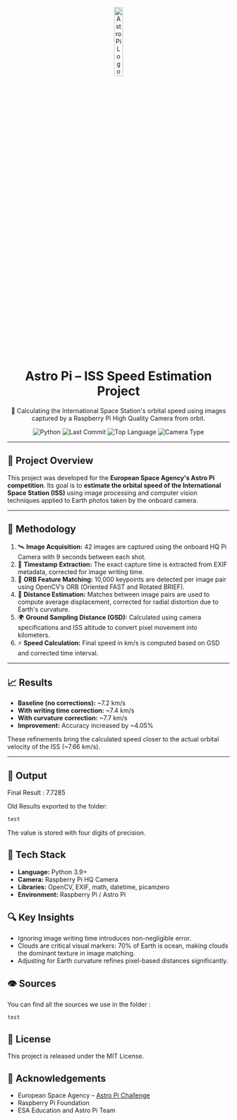 <p align="center">
  <img src="https://upload.wikimedia.org/wikipedia/commons/9/99/Astro_Pi_Logo.png" alt="Astro Pi Logo" width="20%"/>
</p>

<h1 align="center">Astro Pi – ISS Speed Estimation Project</h1>
<p align="center">
  🚀 Calculating the International Space Station's orbital speed using images captured by a Raspberry Pi High Quality Camera from orbit.
</p>

<div align="center">
  <img src="https://img.shields.io/badge/Python-3.9%2B-blue" alt="Python">
  <img src="https://img.shields.io/github/last-commit/your-username/astro-pi-speed" alt="Last Commit">
  <img src="https://img.shields.io/github/languages/top/your-username/astro-pi-speed" alt="Top Language">
  <img src="https://img.shields.io/badge/Camera-High%20Quality%20Raspberry%20Pi-critical" alt="Camera Type">
</div>

---

<h2>🌌 Project Overview</h2>

<p>
This project was developed for the <strong>European Space Agency's Astro Pi competition</strong>. Its goal is to <strong>estimate the orbital speed of the International Space Station (ISS)</strong> using image processing and computer vision techniques applied to Earth photos taken by the onboard camera.
</p>

---

<h2>🧠 Methodology</h2>

<ol>
  <li>🛰️ <strong>Image Acquisition:</strong> 42 images are captured using the onboard HQ Pi Camera with 9 seconds between each shot.</li>
  <li>📅 <strong>Timestamp Extraction:</strong> The exact capture time is extracted from EXIF metadata, corrected for image writing time.</li>
  <li>🧮 <strong>ORB Feature Matching:</strong> 10,000 keypoints are detected per image pair using OpenCV’s ORB (Oriented FAST and Rotated BRIEF).</li>
  <li>📏 <strong>Distance Estimation:</strong> Matches between image pairs are used to compute average displacement, corrected for radial distortion due to Earth's curvature.</li>
  <li>🌍 <strong>Ground Sampling Distance (GSD):</strong> Calculated using camera specifications and ISS altitude to convert pixel movement into kilometers.</li>
  <li>⚡ <strong>Speed Calculation:</strong> Final speed in km/s is computed based on GSD and corrected time interval.</li>
</ol>

---

<h2>📈 Results</h2>

<ul>
  <li><strong>Baseline (no corrections):</strong> ~7.2 km/s</li>
  <li><strong>With writing time correction:</strong> ~7.4 km/s</li>
  <li><strong>With curvature correction:</strong> ~7.7 km/s</li>
  <li><strong>Improvement:</strong> Accuracy increased by ~4.05%</li>
</ul>

<p>
These refinements bring the calculated speed closer to the actual orbital velocity of the ISS (~7.66 km/s).
</p>

---

<h2>📂 Output</h2>

<p>
Final Result : 7.7285
</p>
<p>
Old Results exported to the folder:
</p>

```txt
test
```
<p> The value is stored with four digits of precision. </p> <h2>📸 Tech Stack</h2> <ul> <li><strong>Language:</strong> Python 3.9+</li> <li><strong>Camera:</strong> Raspberry Pi HQ Camera</li> <li><strong>Libraries:</strong> OpenCV, EXIF, math, datetime, picamzero</li> <li><strong>Environment:</strong> Raspberry Pi / Astro Pi</li> </ul> <h2>🔍 Key Insights</h2> <ul> <li>Ignoring image writing time introduces non-negligible error.</li> <li>Clouds are critical visual markers: 70% of Earth is ocean, making clouds the dominant texture in image matching.</li> <li>Adjusting for Earth curvature refines pixel-based distances significantly.</li> </ul> 

<h2>👁️ Sources</h2>
<p>You can find all the sources we use in the folder :</p>

```txt
test
```

<h2>📜 License</h2> <p>This project is released under the MIT License.</p> <h2>🤝 Acknowledgements</h2> <ul> <li>European Space Agency – <a href="https://astro-pi.org/">Astro Pi Challenge</a></li> <li>Raspberry Pi Foundation</li> <li>ESA Education and Astro Pi Team</li> </ul> 
